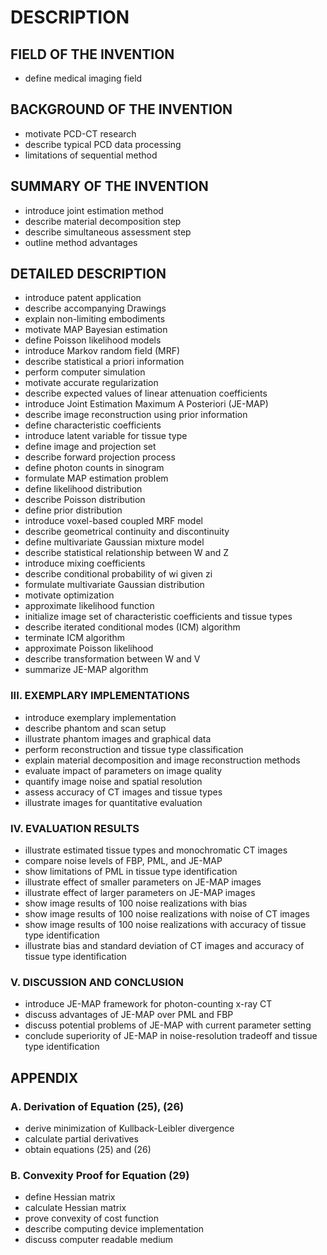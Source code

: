 # DESCRIPTION

## FIELD OF THE INVENTION

- define medical imaging field

## BACKGROUND OF THE INVENTION

- motivate PCD-CT research
- describe typical PCD data processing
- limitations of sequential method

## SUMMARY OF THE INVENTION

- introduce joint estimation method
- describe material decomposition step
- describe simultaneous assessment step
- outline method advantages

## DETAILED DESCRIPTION

- introduce patent application
- describe accompanying Drawings
- explain non-limiting embodiments
- motivate MAP Bayesian estimation
- define Poisson likelihood models
- introduce Markov random field (MRF)
- describe statistical a priori information
- perform computer simulation
- motivate accurate regularization
- describe expected values of linear attenuation coefficients
- introduce Joint Estimation Maximum A Posteriori (JE-MAP)
- describe image reconstruction using prior information
- define characteristic coefficients
- introduce latent variable for tissue type
- define image and projection set
- describe forward projection process
- define photon counts in sinogram
- formulate MAP estimation problem
- define likelihood distribution
- describe Poisson distribution
- define prior distribution
- introduce voxel-based coupled MRF model
- describe geometrical continuity and discontinuity
- define multivariate Gaussian mixture model
- describe statistical relationship between W and Z
- introduce mixing coefficients
- describe conditional probability of wi given zi
- formulate multivariate Gaussian distribution
- motivate optimization
- approximate likelihood function
- initialize image set of characteristic coefficients and tissue types
- describe iterated conditional modes (ICM) algorithm
- terminate ICM algorithm
- approximate Poisson likelihood
- describe transformation between W and V
- summarize JE-MAP algorithm

### III. EXEMPLARY IMPLEMENTATIONS

- introduce exemplary implementation
- describe phantom and scan setup
- illustrate phantom images and graphical data
- perform reconstruction and tissue type classification
- explain material decomposition and image reconstruction methods
- evaluate impact of parameters on image quality
- quantify image noise and spatial resolution
- assess accuracy of CT images and tissue types
- illustrate images for quantitative evaluation

### IV. EVALUATION RESULTS

- illustrate estimated tissue types and monochromatic CT images
- compare noise levels of FBP, PML, and JE-MAP
- show limitations of PML in tissue type identification
- illustrate effect of smaller parameters on JE-MAP images
- illustrate effect of larger parameters on JE-MAP images
- show image results of 100 noise realizations with bias
- show image results of 100 noise realizations with noise of CT images
- show image results of 100 noise realizations with accuracy of tissue type identification
- illustrate bias and standard deviation of CT images and accuracy of tissue type identification

### V. DISCUSSION AND CONCLUSION

- introduce JE-MAP framework for photon-counting x-ray CT
- discuss advantages of JE-MAP over PML and FBP
- discuss potential problems of JE-MAP with current parameter setting
- conclude superiority of JE-MAP in noise-resolution tradeoff and tissue type identification

## APPENDIX

### A. Derivation of Equation (25), (26)

- derive minimization of Kullback-Leibler divergence
- calculate partial derivatives
- obtain equations (25) and (26)

### B. Convexity Proof for Equation (29)

- define Hessian matrix
- calculate Hessian matrix
- prove convexity of cost function
- describe computing device implementation
- discuss computer readable medium

